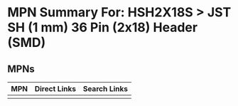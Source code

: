 



# MPN Summary For: HSH2X18S > JST SH (1 mm) 36 Pin (2x18) Header (SMD)

## MPNs
  

|MPN|Direct Links|Search Links|
| :--- | :--- | :--- |
||||
